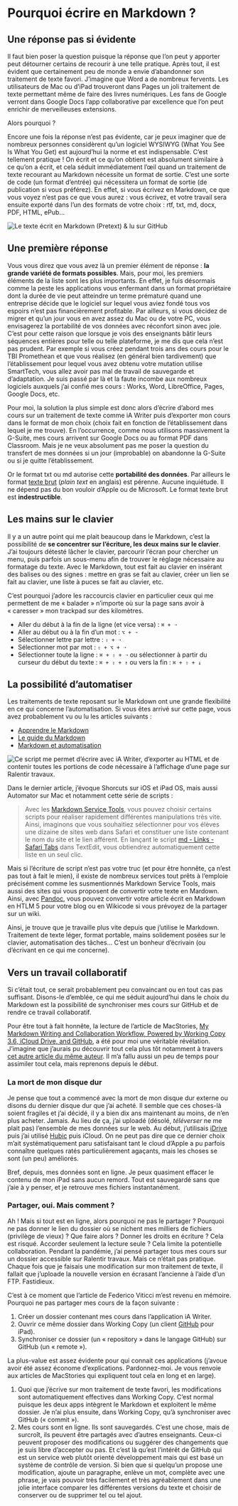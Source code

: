 # Pourquoi écrire en Markdown ?

## Une réponse pas si évidente

Il faut bien poser la question puisque la réponse que l’on peut y apporter peut détourner certains de recourir à une telle pratique. Après tout, il est évident que certainement peu de monde a envie d’abandonner son traitement de texte favori. J’imagine que Word a de nombreux fervents. Les utilisateurs de Mac ou d’iPad trouveront dans Pages un joli traitement de texte permettant même de faire des livres numériques. Les fans de Google verront dans Google Docs l’app collaborative par excellence que l’on peut enrichir de merveilleuses extensions.

Alors pourquoi ?

Encore une fois la réponse n’est pas évidente, car je peux imaginer que de nombreux personnes considèrent qu’un logiciel WYSIWYG (What You See Is What You Get) est aujourd’hui la norme et est indispensable. C’est tellement pratique ! On écrit et ce qu’on obtient est absolument similaire à ce qu’on a écrit, et cela séduit immédiatement l’œil quand un traitement de texte recourant au Markdown nécessite un format de sortie. C’est une sorte de code (un format d’entrée) qui nécessitera un format de sortie (de publication si vous préférez). En effet, si vous écrivez en Markdown, ce que vous voyez n’est pas ce que vous aurez : vous écrivez, et votre travail sera ensuite exporté dans l’un des formats de votre choix : rtf, txt, md, docx, PDF, HTML, ePub...

![Le texte écrit en Markdown (Pretext) & lu sur GitHub](https://www.ralentirtravaux.com/github/pretext-github.png)

## Une première réponse

Vous vous direz que vous avez là un premier élément de réponse : **la grande variété de formats possibles**. Mais, pour moi, les premiers éléments de la liste sont les plus importants. En effet, je fuis désormais comme la peste les applications vous enfermant dans un format propriétaire dont la durée de vie peut atteindre un terme prématuré quand une entreprise décide que le logiciel sur lequel vous aviez fondé tous vos espoirs n’est pas financièrement profitable. Par ailleurs, si vous décidez de migrer et qu’un jour vous en avez assez du Mac ou de votre PC, vous envisagerez la portabilité de vos données avec réconfort sinon avec joie. C’est pour cette raison que lorsque je vois des enseignants bâtir leurs séquences entières pour telle ou telle plateforme, je me dis que cela n’est pas prudent. Par exemple si vous créez pendant trois ans des cours pour le TBI Promethean et que vous réalisez (en général bien tardivement) que l’établissement pour lequel vous avez obtenu votre mutation utilise SmartTech, vous allez avoir pas mal de travail de sauvegarde et d’adaptation. Je suis passé par là et la faute incombe aux nombreux logiciels auxquels j’ai confié mes cours : Works, Word, LibreOffice, Pages, Google Docs, etc.

Pour moi, la solution la plus simple est donc alors d’écrire d’abord mes cours sur un traitement de texte comme iA Writer puis d’exporter mon cours dans le format de mon choix (choix fait en fonction de l’établissement dans lequel je me trouve). En l’occurrence, comme nous utilisons massivement la G-Suite, mes cours arrivent sur Google Docs ou au format PDF dans Classroom. Mais je ne veux absolument pas me poser la question du transfert de mes données si un jour (improbable) on abandonne la G-Suite ou si je quitte l’établissement.

Or le format txt ou md autorise cette **portabilité des données**. Par ailleurs le format [texte brut](https://fr.wikipedia.org/wiki/Texte_brut) (*plain text* en anglais) est pérenne. Aucune inquiétude. Il ne dépend pas du bon vouloir d’Apple ou de Microsoft. Le format texte brut est **indestructible**.

## Les mains sur le clavier

Il y a un autre point qui me plait beaucoup dans le Markdown, c’est la possibilité de **se concentrer sur l’écriture, les deux mains sur le clavier**. J’ai toujours détesté lâcher le clavier, parcourir l’écran pour chercher un menu, puis parfois un sous-menu afin de trouver le réglage nécessaire au formatage du texte. Avec le Markdown, tout est fait au clavier en insérant des balises ou des signes : mettre en gras se fait au clavier, créer un lien se fait au clavier, une liste à puces se fait au clavier, etc.

C’est pourquoi j’adore les raccourcis clavier en particulier ceux qui me permettent de me « balader » n’importe où sur la page sans avoir à « caresser » mon trackpad sur des kilomètres.

- Aller du début à la fin de la ligne (et vice versa) : `⌘ + ➝`
- Aller au début ou à la fin d’un mot : `⌥ + ➝`
- Sélectionner lettre par lettre : `⇧ + ➝`
- Sélectionner mot par mot : `⇧ + ⌥ + ➝`
- Sélectionner toute la ligne : `⌘ + ⇧ + ➝` ou sélectionner à partir du curseur du début du texte : `⌘ + ⇧ + ↑` ou vers la fin : `⌘ + ⇧ + ↓` 

## La possibilité d’automatiser

Les traitements de texte reposant sur le Markdown ont une grande flexibilité en ce qui concerne l’automatisation. Si vous êtes arrivé sur cette page, vous avez probablement vu ou lu les articles suivants :

- [Apprendre le Markdown](https://github.com/YannHY/cours/blob/master/Markdown/Apprendre%20le%20Markdown.md)
- [Le guide du Markdown](https://github.com/YannHY/cours/blob/master/Markdown/Le%20guide%20du%20Markdown.md)
- [Markdown et automatisation](https://github.com/YannHY/cours/blob/master/Markdown/Markdown%20et%20automatisation.md)

![Ce script me permet d’écrire avec iA Writer, d’exporter au HTML et de contenir toutes les portions de code nécessaire à l’affichage d’une page sur Ralentir travaux.](https://www.ralentirtravaux.com/github/shortcut.png)

Dans le dernier article, j’évoque Shorcuts sur iOS et iPad OS, mais aussi Automator sur Mac et notamment cette série de scripts :

> Avec les [Markdown Service Tools](https://brettterpstra.com/projects/markdown-service-tools/), vous pouvez choisir certains scripts pour réaliser rapidement différentes manipulations très vite. Ainsi, imaginons que vous souhaitiez sélectionner pour vos élèves une dizaine de sites web dans Safari et constituer une liste contenant le nom du site et le lien afférent. En lançant le script [md - Links - Safari Tabs](https://brettterpstra.com/projects/markdown-service-tools/#linkschrometabssafaritabs) dans TextEdit, vous obtiendrez automatiquement cette liste en un seul clic.

Mais si l’écriture de script n’est pas votre truc (et pour être honnête, ça n’est pas tout à fait le mien), il existe de nombreux services tout prêts à l’emploie précisément comme les susmentionnés Markdown Service Tools, mais aussi des sites qui vous proposent de convertir votre texte en Mardown. Ainsi, avec [Pandoc](https://pandoc.org/try/), vous pouvez convertir votre article écrit en Markdown  en HTLM 5 pour votre blog ou en Wikicode si vous prévoyez de la partager sur un wiki.

Ainsi, je trouve que je travaille plus vite depuis que j’utilise le Markdown. Traitement de texte léger, format portable, mains solidement posées sur le clavier, automatisation des tâches... C’est un bonheur d’écrivain (ou d’écrivant en ce qui me concerne).

## Vers un travail collaboratif

Si c’était tout, ce serait probablement peu convaincant ou en tout cas pas suffisant. Disons-le d’emblée, ce qui me séduit aujourd’hui dans le choix du Markdown est la possibilité de synchroniser mes cours sur GitHub et de rendre ce travail collaboratif.

Pour être tout à fait honnête, la lecture de l’article de MacStories, [My Markdown Writing and Collaboration Workflow, Powered by Working Copy 3.6, iCloud Drive, and GitHub](https://www.macstories.net/ios/my-markdown-writing-and-collaboration-workflow-powered-by-working-copy-3-6-icloud-drive-and-github/), a été pour moi une véritable révélation. J’imagine que j’aurais pu découvrir tout cela plus tôt notamment à travers [cet autre article du même auteur](https://www.macstories.net/stories/one-year-of-ipad-pro/7/). Il m’a fallu aussi un peu de temps pour assimiler tout cela, mais reprenons depuis le début.

### La mort de mon disque dur

Je pense que tout a commencé avec la mort de mon disque dur externe ou disons du dernier disque dur que j’ai acheté. Il semble que ces choses-là soient fragiles et j’ai décidé, il y a bien dix ans maintenant au moins, de n’en plus acheter. Jamais. Au lieu de ça, j’ai uploadé (désolé, *téléverser* ne me plait pas) l’ensemble de mes données sur le web. Au début, j’utilisais [iDrive](https://www.idrive.com/) puis j’ai utilisé [Hubic](https://hubic.com/en/) puis iCloud. On ne peut pas dire que ce dernier choix m’ait systématiquement paru satisfaisant tant le cloud d’Apple a pu parfois connaître quelques ratés particulièrement agaçants, mais les choses se sont (un peu) améliorés. 

Bref, depuis, mes données sont en ligne. Je peux quasiment effacer le contenu de mon iPad sans aucun remord. Tout est sauvegardé sans que j’aie à y penser, et je retrouve mes fichiers instantanément.

### Partager, oui. Mais comment ?

Ah ! Mais si tout est en ligne, alors pourquoi ne pas le partager ? Pourquoi ne pas donner le lien du dossier où se nichent mes milliers de fichiers (privilège de vieux) ? Que faire alors ? Donner les droits en écriture ? Cela est risqué. Accorder seulement la lecture seule ? Cela limite la potentielle collaboration. Pendant la pandémie, j’ai pensé partager tous mes cours sur un dossier accessible sur Ralentir travaux. Mais ce n’était pas pratique. Chaque fois que je faisais une modification sur mon traitement de texte, il fallait que j’uploade la nouvelle version en écrasant l’ancienne à l’aide d’un FTP. Fastidieux.

C’est à ce moment que l’article de Federico Viticci m’est revenu en mémoire. Pourquoi ne pas partager mes cours de la façon suivante :

1. Créer un dossier contenant mes cours dans l’application iA Writer.
2. Ouvrir ce même dossier dans Working Copy (un client [GitHub](https://fr.wikipedia.org/wiki/GitHub) pour iPad).
3. Synchroniser ce dossier (un « repository » dans le langage GitHub) sur GitHub (un « remote »).

La plus-value est assez évidente pour qui connait ces applications (j’avoue avoir été assez économe d’explications. Pardonnez-moi. Je vous renvoie aux articles de MacStories qui expliquent tout cela en long et en large).

1. Quoi que j’écrive sur mon traitement de texte favori, les modifications sont automatiquement effectives dans Working Copy. C’est normal puisque les deux apps intègrent le Markdown et exploitent le même dossier. Je n’ai plus ensuite, dans Working Copy, qu’à synchroniser avec GitHub (« commit »).
2. Mes cours sont en ligne. Ils sont sauvegardés. C’est une chose, mais de surcroît, ils peuvent être partagés avec d’autres enseignants. Ceux-ci peuvent proposer des modifications ou suggérer des changements que je suis libre d’accepter ou pas. Et c’est là qu’est l’intérêt de GitHub qui est un service web plutôt orienté développement mais qui est basé un système de contrôle de version. Si bien que si quelqu’un propose une modification, ajoute un paragraphe, enlève un mot, complète avec une phrase, je vais pouvoir très facilement et très agréablement dans une jolie interface comparer les différentes versions du texte et choisir de conserver ou de supprimer tel ou tel ajout.

